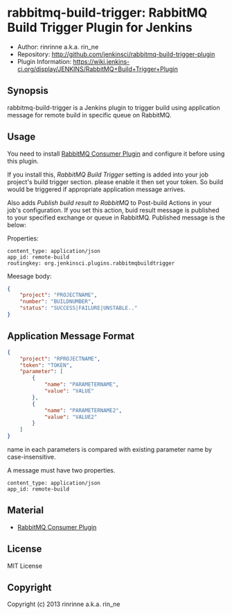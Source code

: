 rabbitmq-build-trigger: RabbitMQ Build Trigger Plugin for Jenkins
=======================================================

* Author: rinrinne a.k.a. rin_ne
* Repository: http://github.com/jenkinsci/rabbitmq-build-trigger-plugin
* Plugin Information: https://wiki.jenkins-ci.org/display/JENKINS/RabbitMQ+Build+Trigger+Plugin

Synopsis
------------------------

rabbitmq-build-trigger is a Jenkins plugin to trigger build using application message for remote build in specific queue on RabbitMQ.

Usage
------------------------

You need to install [RabbitMQ Consumer Plugin][rabbitmq-consumer] and configure it before using this plugin.

If you install this, *RabbitMQ Build Trigger* setting is added into your job project's build trigger section. please enable it then set your token. So build would be triggered if appropriate application message arrives.

Also adds *Publish build result to RabbitMQ* to Post-build Actions in your job's configuration. If you set this action, buid result message is published to your specified exchange or queue in RabbitMQ. Published message is the below:

Properties:
```
content_type: application/json
app_id: remote-build
routingkey: org.jenkinsci.plugins.rabbitmqbuildtrigger
```

Meesage body:
```json
{
    "project": "PROJECTNAME",
    "number": "BUILDNUMBER",
    "status": "SUCCESS|FAILURE|UNSTABLE.."
}
```

Application Message Format
------------------------

```json
{
    "project": "RPROJECTNAME", 
    "token": "TOKEN",
    "parameter": [
        {
            "name": "PARAMETERNAME", 
            "value": "VALUE"
        },
        {
            "name": "PARAMETERNAME2",
            "value": "VALUE2"
        }
    ] 
}
```

name in each parameters is compared with existing parameter name by case-insensitive.

A message must have two properties.

```
content_type: application/json
app_id: remote-build
```

Material
------------------------

* [RabbitMQ Consumer Plugin][rabbitmq-consumer]

[rabbitmq-consumer]: http://wiki.jenkins-ci.org/display/JENKINS/RabbitMQ+Consumer+Plugin

License
------------------------

MIT License

Copyright
------------------------

Copyright (c) 2013 rinrinne a.k.a. rin_ne
